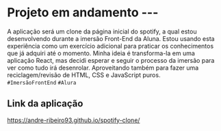 # Projeto em andamento ---

A aplicação será um clone da página inicial do spotify, a qual estou desenvolvendo durante a imersão Front-End da Aluna. Estou usando esta experiência como um exercício adicional para praticar os conhecimentos que já adquiri até o momento.
Minha ideia é transforma-la em uma aplicação React, mas decidi esperar e seguir o processo da imersão para ver como tudo irá desenrolar. Aproveitando também para fazer uma reciclagem/revisão de HTML, CSS e JavaScript puros.
<br>
`#ImersãoFrontEnd` `#Alura`

## Link da aplicação
https://andre-ribeiro93.github.io/spotify-clone/
